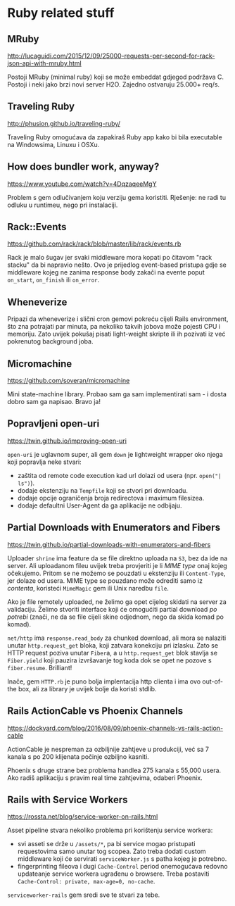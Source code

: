 # Ruby related stuff

## MRuby

http://lucaguidi.com/2015/12/09/25000-requests-per-second-for-rack-json-api-with-mruby.html

Postoji MRuby (minimal ruby) koji se može embeddat gdjegod podržava C.
Postoji i neki jako brzi novi server H2O.
Zajedno ostvaruju 25.000+ req/s.

## Traveling Ruby

http://phusion.github.io/traveling-ruby/

Traveling Ruby omogućava da zapakiraš Ruby app kako bi bila executable na Windowsima, Linuxu i OSXu.

## How does bundler work, anyway?

https://www.youtube.com/watch?v=4DqzaqeeMgY

Problem s gem odlučivanjem koju verziju gema koristiti. Rješenje: ne radi tu odluku u runtimeu, nego pri instalaciji.

## Rack::Events

https://github.com/rack/rack/blob/master/lib/rack/events.rb

Rack je malo šugav jer svaki middleware mora kopati po čitavom "rack stacku" da bi napravio nešto.
Ovo je prijedlog event-based pristupa gdje se middleware kojeg ne zanima response body zakači na evente poput `on_start`, `on_finish` ili `on_error`.

## Wheneverize

Pripazi da wheneverize i slični cron gemovi pokreću cijeli Rails environment, što zna potrajati par minuta, pa nekoliko takvih jobova može pojesti CPU i memoriju. Zato uvijek pokušaj pisati light-weight skripte ili ih pozivati iz već pokrenutog background joba.

## Micromachine

https://github.com/soveran/micromachine

Mini state-machine library. Probao sam ga sam implementirati sam - i dosta dobro sam ga napisao. Bravo ja!

## Popravljeni open-uri

https://twin.github.io/improving-open-uri

`open-uri` je uglavnom super, ali gem `down` je lightweight wrapper oko njega koji popravlja neke stvari:
* zaštita od remote code execution kad url dolazi od usera (npr. `open("| ls")`).
* dodaje ekstenziju na `Tempfile` koji se stvori pri downloadu.
* dodaje opcije ograničenja broja redirectova i maximum filesizea.
* dodaje defaultni User-Agent da ga aplikacije ne odbijaju.

## Partial Downloads with Enumerators and Fibers

https://twin.github.io/partial-downloads-with-enumerators-and-fibers

Uploader `shrine` ima feature da se file direktno uploada na `S3`, bez da ide na server. Ali uploadanom fileu uvijek treba provjeriti je li *MIME type* onaj kojeg očekujemo. Pritom se ne možemo se pouzdati u ekstenziju ili `Content-Type`, jer dolaze od usera. MIME type se pouzdano može odrediti samo iz *contenta*, koristeći `MimeMagic` gem ili Unix naredbu `file`.

Ako je file remotely uploaded, ne želimo ga opet cijelog skidati na server za validaciju. Želimo stvoriti interface koji će omogućiti partial download *po potrebi* (znači, ne da se file cijeli skine odjednom, nego da skida komad po komad).

`net/http` ima `response.read_body` za chunked download, ali mora se nalaziti unutar `http.request_get` bloka, koji zatvara konekciju pri izlasku. Zato se HTTP request poziva unutar `Fiber`a, a u `http.request_get` blok stavlja se `Fiber.yield` koji pauzira izvršavanje tog koda dok se opet ne pozove s `fiber.resume`. Brilliant!

Inače, gem `HTTP.rb` je puno bolja implentacija http clienta i ima ovo out-of-the box, ali za library je uvijek bolje da koristi stdlib.

## Rails ActionCable vs Phoenix Channels

https://dockyard.com/blog/2016/08/09/phoenix-channels-vs-rails-action-cable

ActionCable je nespreman za ozbiljnije zahtjeve u produkciji, već sa 7 kanala s po 200 klijenata počinje ozbiljno kasniti.

Phoenix s druge strane bez problema handlea 275 kanala s 55,000 usera.
Ako radiš aplikaciju s pravim real time zahtjevima, odaberi Phoenix.

## Rails with Service Workers

https://rossta.net/blog/service-worker-on-rails.html

Asset pipeline stvara nekoliko problema pri korištenju service workera:
* svi asseti se drže u `/assets/*`, pa bi service mogao pristupati requestovima samo unutar tog scopea. Zato treba dodati custom middleware koji će servirati `serviceWorker.js` s patha kojeg je potrebno.
* fingerprinting fileova i dugi `Cache-Control` period onemogućava redovno updateanje service workera ugrađenu o browsere. Treba postaviti `Cache-Control: private, max-age=0, no-cache`.

`serviceworker-rails` gem sredi sve te stvari za tebe.
